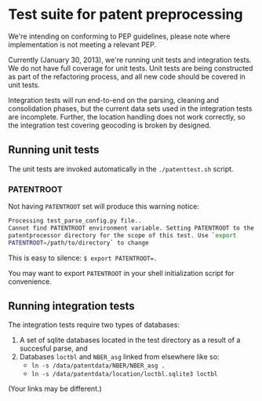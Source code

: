 # Test suite for patent preprocessing

We're intending on conforming to PEP guidelines,
please note where implementation is not meeting
a relevant PEP.

Currently (January 30, 2013), we're running unit tests and integration
tests. We do not have full coverage for unit tests. Unit tests are being
constructed as part of the refactoring process, and all new code should
be covered in unit tests.

Integration tests will run end-to-end on the parsing, cleaning and consolidation
phases, but the current data sets used in the integration tests are
incomplete. Further, the location handling does not work correctly, so
the integration test covering geocoding is broken by designed.

## Running unit tests

The unit tests are invoked automatically in the `./patenttest.sh`
script.

### PATENTROOT

Not having `PATENTROOT` set will produce this warning notice:

```sh
Processing test_parse_config.py file..
Cannot find PATENTROOT environment variable. Setting PATENTROOT to the
patentprocessor directory for the scope of this test. Use `export
PATENTROOT=/path/to/directory` to change
```

This is easy to silence: `$ export PATENTROOT=.`

You may want to export `PATENTROOT` in your shell initialization script
for convenience.


## Running integration tests

The integration tests require two types of databases:

1. A set of sqlite databases located in the test directory as a result
   of a succesful parse, and
2. Databases `loctbl` and `NBER_asg` linked from elsewhere like so:
    * `ln -s /data/patentdata/NBER/NBER_asg .`
    * `ln -s /data/patentdata/location/loctbl.sqlite3 loctbl`

(Your links may be different.)


